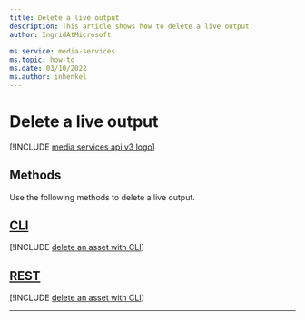 ```yaml
---
title: Delete a live output
description: This article shows how to delete a live output.
author: IngridAtMicrosoft
 
ms.service: media-services
ms.topic: how-to
ms.date: 03/10/2022
ms.author: inhenkel
---
```


# Delete a live output

[!INCLUDE [media services api v3 logo](./includes/v3-hr.md)]

## Methods

Use the following methods to delete a live output.

## [CLI](#tab/cli/)

[!INCLUDE [delete an asset with CLI](./includes/task-delete-live-output-cli.md)]

## [REST](#tab/rest/)

[!INCLUDE [delete an asset with CLI](./includes/task-delete-live-output-rest.md)]

---
